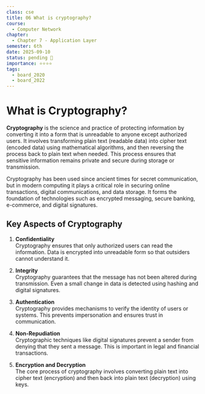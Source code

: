 ```yaml
---
class: cse
title: 06 What is cryptography?
course:
  - Computer Network
chapter:
  - Chapter 7 - Application Layer
semester: 6th
date: 2025-09-10
status: pending 🛑
importance: ⭐⭐⭐⭐
tags:
  - board_2020
  - board_2022
---
```

# What is Cryptography?

**Cryptography** is the science and practice of protecting information by converting it into a form that is unreadable to anyone except authorized users. It involves transforming plain text (readable data) into cipher text (encoded data) using mathematical algorithms, and then reversing the process back to plain text when needed. This process ensures that sensitive information remains private and secure during storage or transmission.

Cryptography has been used since ancient times for secret communication, but in modern computing it plays a critical role in securing online transactions, digital communications, and data storage. It forms the foundation of technologies such as encrypted messaging, secure banking, e-commerce, and digital signatures.

## Key Aspects of Cryptography

1. **Confidentiality**  
    Cryptography ensures that only authorized users can read the information. Data is encrypted into unreadable form so that outsiders cannot understand it.
    
2. **Integrity**  
    Cryptography guarantees that the message has not been altered during transmission. Even a small change in data is detected using hashing and digital signatures.
    
3. **Authentication**  
    Cryptography provides mechanisms to verify the identity of users or systems. This prevents impersonation and ensures trust in communication.
    
4. **Non-Repudiation**  
    Cryptographic techniques like digital signatures prevent a sender from denying that they sent a message. This is important in legal and financial transactions.
    
5. **Encryption and Decryption**  
    The core process of cryptography involves converting plain text into cipher text (encryption) and then back into plain text (decryption) using keys.